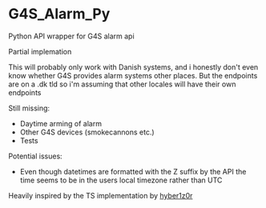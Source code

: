 # G4S_Alarm_Py
Python API wrapper for G4S alarm api

Partial implemation

This will probably only work with Danish systems, and i honestly don't even know whether G4S provides alarm systems other places. But the endpoints are on a .dk tld so i'm assuming that other locales will have their own endpoints

Still missing:
* Daytime arming of alarm
* Other G4S devices (smokecannons etc.)
* Tests

Potential issues:
* Even though datetimes are formatted with the Z suffix by the API the time seems to be in the users local timezone rather than UTC

Heavily inspired by the TS implementation by [hyber1z0r](https://github.com/hyber1z0r/g4s)
